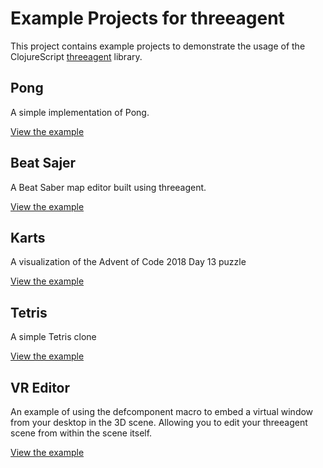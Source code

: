 # Example Projects for threeagent

This project contains example projects to demonstrate the usage of the ClojureScript [threeagent](https://github.com/DougHamil/threeagent) library.

## Pong
A simple implementation of Pong.

[View the example](https://doughamil.github.io/threeagent-examples/pong/)

## Beat Sajer
A Beat Saber map editor built using threeagent.

[View the example](https://doughamil.github.io/threeagent-examples/beatsajer/)

## Karts
A visualization of the Advent of Code 2018 Day 13 puzzle

[View the example](https://doughamil.github.io/threeagent-examples/karts/)

## Tetris
A simple Tetris clone

[View the example](https://doughamil.github.io/threeagent-examples/tetris/)

## VR Editor
An example of using the defcomponent macro to embed a virtual window from your desktop in the 3D scene. Allowing you to edit your threeagent scene from within the scene itself.

[View the example](https://doughamil.github.io/threeagent-examples/vr-editor/)
